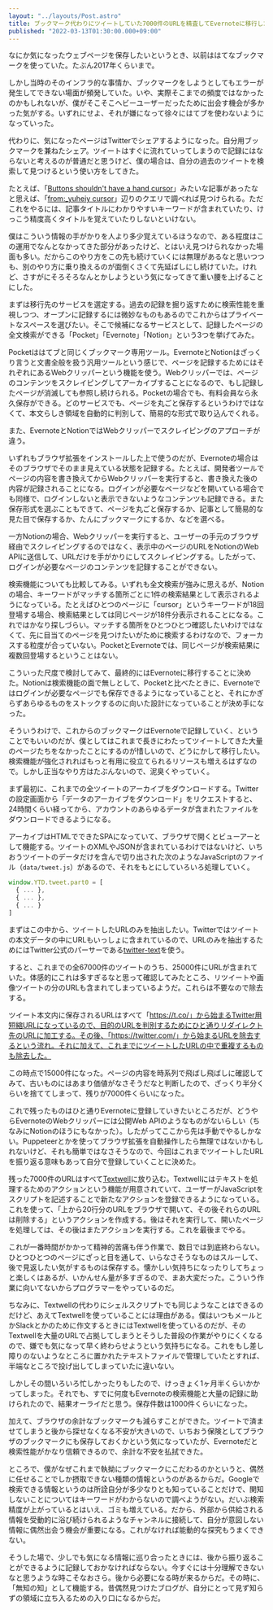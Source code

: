 ```yaml
---
layout: "../layouts/Post.astro"
title: ブックマーク代わりにツイートしていた7000件のURLを精査してEvernoteに移行した
published: "2022-03-13T01:30:00.000+09:00"
---
```


なにか気になったウェブページを保存したいというとき、以前ははてなブックマークを使っていた。たぶん2017年くらいまで。

しかし当時のそのインフラ的な事情か、ブックマークをしようとしてもエラーが発生してできない場面が頻発していた。いや、実際そこまでの頻度ではなかったのかもしれないが、僕がそこそこヘビーユーザーだったために出会す機会が多かった気がする。いずれにせよ、それが嫌になって徐々にはてブを使わないようになっていった。

代わりに、気になったページはTwitterでシェアするようになった。自分用ブックマークを兼ねたシェア。ツイートはすぐに流れていってしまうので記録にはならないと考えるのが普通だと思うけど、僕の場合は、自分の過去のツイートを検索して見つけるという使い方をしてきた。

たとえば、「[Buttons shouldn't have a hand cursor](https://adamsilver.io/blog/buttons-shouldnt-have-a-hand-cursor/)」みたいな記事があったなと思えば、「[from:_yuheiy cursor](https://twitter.com/search?q=from%3A_yuheiy%20cursor&src=typed_query)」辺りのクエリで調べれば見つけられる。ただこれをやるには、記事タイトルにわかりやすいキーワードが含まれていたり、けっこう精度高くタイトルを覚えていたりしないといけない。

僕はこういう情報の手がかりを人より多少覚えているほうなので、ある程度はこの運用でなんとなかってきた部分があったけど、とはいえ見つけられなかった場面も多い。だからこのやり方をこの先も続けていくには無理があるなと思いつつも、別のやり方に乗り換えるのが面倒くさくて先延ばしにし続けていた。けれど、さすがにそろそろなんとかしようという気になってきて重い腰を上げることにした。

まずは移行先のサービスを選定する。過去の記録を掘り返すために検索性能を重視しつつ、オープンに記録するには微妙なものもあるのでこれからはプライベートなスペースを選びたい。そこで候補になるサービスとして、記録したページの全文検索ができる「Pocket」「Evernote」「Notion」という3つを挙げてみた。

Pocketははてブと同じくブックマーク専用ツール。EvernoteとNotionはざっくり言うと文書全般を扱う汎用ツールという感じで、ページを記録するためにはそれぞれにあるWebクリッパーという機能を使う。Webクリッパーでは、ページのコンテンツをスクレイピングしてアーカイブすることになるので、もし記録したページが消滅しても参照し続けられる。Pocketの場合でも、有料会員なら永久保存ができる。どのサービスでも、ページを丸ごと保存するというわけではなくて、本文らしき領域を自動的に判別して、簡易的な形式で取り込んでくれる。

また、EvernoteとNotionではWebクリッパーでスクレイピングのアプローチが違う。

いずれもブラウザ拡張をインストールした上で使うのだが、Evernoteの場合はそのブラウザでそのまま見えている状態を記録する。たとえば、開発者ツールでページの内容を書き換えてからWebクリッパーを実行すると、書き換えた後の内容が記録されることになる。ログインが必要なページなどを開いている場合でも同様で、ログインしないと表示できないようなコンテンツも記録できる。また保存形式を選ぶこともできて、ページを丸ごと保存するか、記事として簡易的な見た目で保存するか、たんにブックマークにするか、などを選べる。

一方Notionの場合、Webクリッパーを実行すると、ユーザーの手元のブラウザ経由でスクレイピングするのではなく、表示中のページのURLをNotionのWeb APIに送信して、URLだけを手がかりにしてスクレイピングする。したがって、ログインが必要なページのコンテンツを記録することができない。

検索機能についても比較してみる。いずれも全文検索が強みに思えるが、Notionの場合、キーワードがマッチする箇所ごとに1件の検索結果として表示されるようになっている。たとえばひとつのページに「cursor」というキーワードが18回登場する場合、検索結果としては同じページが18件分表示されることになる。これではかなり探しづらい。マッチする箇所をひとつひとつ確認したいわけではなくて、先に目当てのページを見つけたいがために検索するわけなので、フォーカスする粒度が合っていない。PocketとEvernoteでは、同じページが検索結果に複数回登場するということはない。

こういった尺度で検討してみて、最終的にはEvernoteに移行することに決めた。Notionは検索機能の面で無しとして、Pocketと比べたときに、Evernoteではログインが必要なページでも保存できるようになっていることと、それにかぎらずあらゆるものをストックするのに向いた設計になっていることが決め手になった。

そういうわけで、これからのブックマークはEvernoteで記録していく、ということでもいいのだが、僕としてはこれまで長きにわたってツイートしてきた大量のページたちをなかったことにするのが惜しいので、どうにかして移行したい。検索機能が強化されればもっと有用に役立てられるリソースも増えるはずなので。しかし正当なやり方はたぶんないので、泥臭くやっていく。

まず最初に、これまでの全ツイートのアーカイブをダウンロードする。Twitterの設定画面から「データのアーカイブをダウンロード」をリクエストすると、24時間くらい経ってから、アカウントのあらゆるデータが含まれたファイルをダウンロードできるようになる。

アーカイブはHTMLでできたSPAになっていて、ブラウザで開くとビューアーとして機能する。ツイートのXMLやJSONが含まれているわけではないけど、いちおうツイートのデータだけを含んで切り出された次のようなJavaScriptのファイル（`data/tweet.js`）があるので、それをもとにしていろいろ処理していく。

```javascript
window.YTD.tweet.part0 = [
  { ... },
  { ... },
  { ... }
]
```

まずはこの中から、ツイートしたURLのみを抽出したい。Twitterではツイートの本文データの中にURLもいっしょに含まれているので、URLのみを抽出するためにはTwitter公式のパーサーである[twitter-text](https://github.com/twitter/twitter-text)を使う。

すると、これまでの全67000件のツイートのうち、25000件にURLが含まれていた。体感的にこれは多すぎるなと思って確認してみたところ、リツイートや画像ツイートの分のURLも含まれてしまっているようだ。これらは不要なので除去する。

ツイート本文内に保存されるURLはすべて「https://t.co/」から始まるTwitter用短縮URLになっているので、目的のURLを判別するためにひと通りリダイレクト先のURLに加工する。その後、「https://twitter.com/」から始まるURLを除去するという流れ。それに加えて、これまでにツイートしたURLの中で重複するものも除去した。

この時点で15000件になった。ページの内容を時系列で飛ばし飛ばしに確認してみて、古いものにはあまり価値がなさそうだなと判断したので、ざっくり半分くらいを捨ててしまって、残りが7000件くらいになった。

これで残ったものはひと通りEvernoteに登録していきたいところだが、どうやらEvernoteのWebクリッパーには公開Web APIのようなものがないらしい（ちなみにNotionのほうにもなかった）。したがってここから先は手動でやるしかない。Puppeteerとかを使ってブラウザ拡張を自動操作したら無理ではないかもしれないけど、それも簡単ではなさそうなので、今回はこれまでツイートしたURLを振り返る意味もあって自分で登録していくことに決めた。

残った7000件のURLはすべて[Textwell](https://sociomedia.com/textwell/)に放り込む。Textwellにはテキストを処理するためのアクションという機能が用意されていて、ユーザーがJavaScriptをスクリプトを記述することで新たなアクションを登録できるようになっている。これを使って、「上から20行分のURLをブラウザで開いて、その後それらのURLは削除する」というアクションを作成する。後はそれを実行して、開いたページを処理しては、その後はまたアクションを実行する。これを最後までやる。

これが一番時間がかかって精神的苦痛も伴う作業で、数日では到底終わらない。ひとつひとつのページにざっと目を通して、いらなさそうなものはスルーして、後で見返したい気がするものは保存する。懐かしい気持ちになったりしてちょっと楽しくはあるが、いかんせん量が多すぎるので、まあ大変だった。こういう作業に向いてないからプログラマーをやっているのだ。

ちなみに、Textwellの代わりにシェルスクリプトでも同じようなことはできるのだけど、あえてTextwellを使っていることには理由がある。僕はいつもメールとかSlackとかのために作文するときにはTextwellを使っているのだが、そのTextwellを大量のURLで占拠してしまうとそうした普段の作業がやりにくくなるので、嫌でも気になって早く終わらせようという気持ちになる。これをもし差し障りのないようなところに置かれたテキストファイルで管理していたとすれば、半端なところで投げ出してしまっていたに違いない。

しかしその間いろいろ忙しかったりもしたので、けっきょく1ヶ月半くらいかかってしまった。それでも、すでに何度もEvernoteの検索機能と大量の記録に助けられたので、結果オーライだと思う。保存件数は1000件くらいになった。

加えて、ブラウザの余計なブックマークも減らすことができた。ツイートで済ませてしまうと後から探せなくなる不安が大きいので、いちおう保険としてブラウザのブックマークにも保存しておくかという気になっていたが、Evernoteだと検索性能がかなり信頼できるので、余計な不安を払拭できた。

ところで、僕がなぜこれまで執拗にブックマークにこだわるのかというと、偶然に任せることでしか摂取できない種類の情報というのがあるからだ。Googleで検索できる情報というのは所詮自分が多少なりとも知っていることだけで、関知しないことについてはキーワードがわからないので調べようがない。だいぶ検索精度が上がっているとはいえ、ゴミも増えている。だから、外部から供給される情報を受動的に浴び続けられるようなチャンネルに接続して、自分が意図しない情報に偶然出会う機会が重要になる。これがなければ能動的な探究もうまくできない。

そうした場で、少しでも気になる情報に巡り合ったときには、後から振り返ることができるように記録しておかなければならない。今すぐには十分理解できないなと思うような時こそなおさら。後から必要になる時が来るからだ。その時に、「無知の知」として機能する。昔偶然見つけたブログが、自分にとって見ず知らずの領域に立ち入るための入り口になるからだ。
